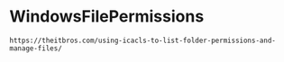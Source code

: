 # WindowsFilePermissions

```
https://theitbros.com/using-icacls-to-list-folder-permissions-and-manage-files/
```
